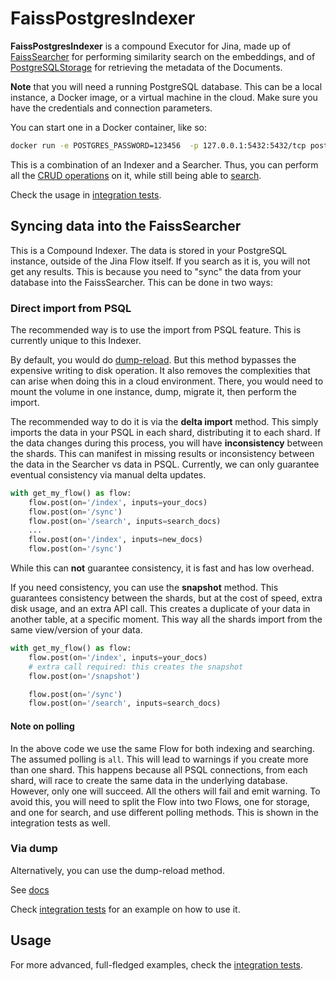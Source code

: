 # FaissPostgresIndexer

**FaissPostgresIndexer** is a compound Executor for Jina, made up of [FaissSearcher](https://hub.jina.ai/executor/gilkzt3f) for performing similarity search on the embeddings, and of [PostgreSQLStorage](https://hub.jina.ai/executor/d45rawx6) for retrieving the metadata of the Documents.

**Note** that you will need a running PostgreSQL database.
This can be a local instance, a Docker image, or a virtual machine in the cloud.
Make sure you have the credentials and connection parameters.

You can start one in a Docker container, like so: 

```bash
docker run -e POSTGRES_PASSWORD=123456  -p 127.0.0.1:5432:5432/tcp postgres:13.2 
```

This is a combination of an Indexer and a Searcher.
Thus, you can perform all the [CRUD operations](https://docs.jina.ai/advanced/experimental/indexers/#crud-operations-and-the-executor-endpoints) on it, while still being able to [search](https://docs.jina.ai/advanced/experimental/indexers/#crud-operations-and-the-executor-endpoints).

Check the usage in [integration tests](../../../../../tests/integration/psql_import/test_import_psql.py).

## Syncing data into the FaissSearcher

This is a Compound Indexer. The data is stored in your PostgreSQL instance, outside of the Jina Flow itself.
If you search as it is, you will not get any results.
This is because you need to "sync" the data from your database into the FaissSearcher.
This can be done in two ways:

### Direct import from PSQL

The recommended way is to use the import from PSQL feature. 
This is currently unique to this Indexer.

By default, you would do [dump-reload](#via-dump). 
But this method bypasses the expensive writing to disk operation.
It also removes the complexities that can arise when doing this in a cloud environment.
There, you would need to mount the volume in one instance, dump, migrate it, then perform the import.

The recommended way to do it is via the **delta import** method.
This simply imports the data in your PSQL in each shard, distributing it to each shard.
If the data changes during this process, you will have **inconsistency** between the shards.
This can manifest in missing results or inconsistency between the data in the Searcher vs data in PSQL.
Currently, we can only guarantee eventual consistency via manual delta updates.

```python
with get_my_flow() as flow:
    flow.post(on='/index', inputs=your_docs)
    flow.post(on='/sync')
    flow.post(on='/search', inputs=search_docs)
    ...
    flow.post(on='/index', inputs=new_docs)
    flow.post(on='/sync')
```

While this can **not** guarantee consistency, it is fast and has low overhead.

If you need consistency, you can use the **snapshot** method.
This guarantees consistency between the shards, but at the cost of speed, extra disk usage, and an extra API call.
This creates a duplicate of your data in another table, at a specific moment.
This way all the shards import from the same view/version of your data.

```python
with get_my_flow() as flow:
    flow.post(on='/index', inputs=your_docs)
    # extra call required: this creates the snapshot
    flow.post(on='/snapshot')

    flow.post(on='/sync')
    flow.post(on='/search', inputs=search_docs)
```

#### Note on polling

In the above code we use the same Flow for both indexing and searching.
The assumed polling is `all`.
This will lead to warnings if you create more than one shard.
This happens because all PSQL connections, from each shard, will race to create the same data in the underlying database.
However, only one will succeed.
All the others will fail and emit warning.
To avoid this, you will need to split the Flow into two Flows, one for storage, and one for search, and use different polling methods.
This is shown in the integration tests as well.

### Via dump

Alternatively, you can use the dump-reload method.

See [docs](https://docs.jina.ai/advanced/experimental/indexers/#dump-and-rolling-update)

Check [integration tests](https://github.com/jina-ai/executors/tree/main/tests/integration/psql_dump_reload) for an example on how to use it.

## Usage

For more advanced, full-fledged examples, check the [integration tests](https://github.com/jina-ai/executors/tree/main/tests/integration/psql_import).

<!-- version=v0.2 -->

